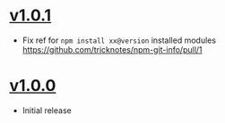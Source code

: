 # [v1.0.1](https://github.com/tricknotes/npm-git-info/tree/v1.0.1)

* Fix ref for `npm install xx@version` installed modules https://github.com/tricknotes/npm-git-info/pull/1

# [v1.0.0](https://github.com/tricknotes/npm-git-info/tree/v1.0.0)

* Initial release
